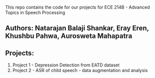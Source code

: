 This repo contains the code for our projects for ECE 214B - Advanced Topics in Speech Processing

## Authors: Natarajan Balaji Shankar, Eray Eren, Khushbu Pahwa, Aurosweta Mahapatra

## Projects: 

1. Project 1 - Depression Detection from EATD dataset
2. Project 2 - ASR of child speech - data augmentation and analysis